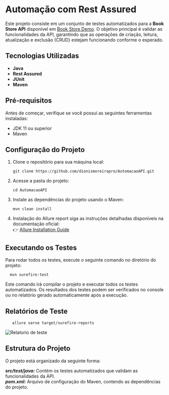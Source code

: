 # Automação com Rest Assured

Este projeto consiste em um conjunto de testes automatizados para a **Book Store API** disponível em [Book Store Demo](https://bookstore.demoqa.com/swagger/#/). O objetivo principal é validar as funcionalidades da API, garantindo que as operações de criação, leitura, atualização e exclusão (CRUD) estejam funcionando conforme o esperado.

## Tecnologias Utilizadas

- **Java**
- **Rest Assured**
- **JUnit**
- **Maven**

## Pré-requisitos

Antes de começar, verifique se você possui as seguintes ferramentas instaladas:

- JDK 11 ou superior
- Maven

## Configuração do Projeto

1. Clone o repositório para sua máquina local:
   ```
   git clone https://github.com/dionismoreirapro/AutomacaoAPI.git
   ```
2. Acesse a pasta do projeto:
   ```
   cd AutomacaoAPI
   ```
3. Instale as dependências do projeto usando o Maven:
    ```
    mvn clean install
    ```
 4. Instalação do Allure report
   siga as instruções detalhadas disponíveis na documentação oficial:  
   👉 [Allure Installation Guide](https://allurereport.org/docs/install/)

## Executando os Testes

Para rodar todos os testes, execute o seguinte comando no diretório do projeto:
  ```
    mvn surefire:test
   ```
Este comando irá compilar o projeto e executar todos os testes automatizados. Os resultados dos testes podem ser verificados no console ou no relatório gerado automaticamente após a execução.   

## Relatórios de Teste
 ```
    allure serve target/surefire-reports
 ```


![Relatorio de teste ]()

## Estrutura do Projeto
O projeto está organizado da seguinte forma:

***src/test/java:*** Contém os testes automatizados que validam as funcionalidades da API.</br>
***pom.xml:*** Arquivo de configuração do Maven, contendo as dependências do projeto.
